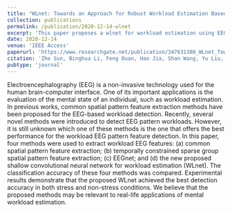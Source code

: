```yaml
---
title: "WLnet: Towards an Approach for Robust Workload Estimation Based on Shallow Neural Networks"
collection: publications
permalink: /publication/2020-12-14-wlnet
excerpt: 'This paper proposes a wlnet for workload estimation using EEG data.'
date: 2020-12-14
venue: 'IEEE Access'
paperurl: 'https://www.researchgate.net/publication/347631380_WLnet_Towards_an_Approach_for_Robust_Workload_Estimation_Based_on_Shallow_Neural_Networks'
citation: 'Zhe Sun, Binghua Li, Feng Duan, Hao Jia, Shan Wang, Yu Liu, Andrzej Cichocki, Cesar F. Caiafa, Jordi Sol ́e-Casals. WLnet: Towards an Approach for Robust Workload Estimation Based on Shallow Neural Networks. IEEE Access, 2020, 9: 3165-3173.'
pubtype: 'journal'
---
```


Electroencephalography (EEG) is a non-invasive technology used for the human brain-computer interface. One of its important applications is the evaluation of the mental state of an individual, such as workload estimation. In previous works, common spatial pattern feature extraction methods have been proposed for the EEG-based workload detection. Recently, several novel methods were introduced to detect EEG pattern workloads. However, it is still unknown which one of these methods is the one that offers the best performance for the workload EEG pattern feature detection. In this paper, four methods were used to extract workload EEG features: (a) common spatial pattern feature extraction; (b) temporally constrained sparse group spatial pattern feature extraction; (c) EEGnet; and (d) the new proposed shallow convolutional neural network for workload estimation (WLnet). The classification accuracy of these four methods was compared. Experimental results demonstrate that the proposed WLnet achieved the best detection accuracy in both stress and non-stress conditions. We believe that the proposed methods may be relevant to real-life applications of mental workload estimation.
